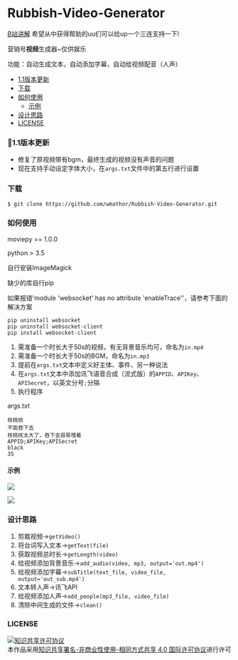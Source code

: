 # Rubbish-Video-Generator

[B站讲解](https://www.bilibili.com/video/BV1Ap4y1y7o7)
希望从中获得帮助的uu们可以给up一个三连支持一下!

营销号**视频**生成器~仅供娱乐

功能：自动生成文本，自动添加字幕，自动给视频配音（人声）

- [1.1版本更新](https://github.com/wmathor/Rubbish-Video-Generator#bug11%E7%89%88%E6%9C%AC%E6%9B%B4%E6%96%B0 )
- [下载](https://github.com/wmathor/Rubbish-Video-Generator#%E4%B8%8B%E8%BD%BD)
- [如何使用](https://github.com/wmathor/Rubbish-Video-Generator#%E5%A6%82%E4%BD%95%E4%BD%BF%E7%94%A8 )
  - [示例](https://github.com/wmathor/Rubbish-Video-Generator#%E7%A4%BA%E4%BE%8B )
- [设计思路](https://github.com/wmathor/Rubbish-Video-Generator#%E8%AE%BE%E8%AE%A1%E6%80%9D%E8%B7%AF )
- [LICENSE](https://github.com/wmathor/Rubbish-Video-Generator#license)

### :bug:1.1版本更新

- 修复了原视频带有bgm，最终生成的视频没有声音的问题
- 现在支持手动设定字体大小，在`args.txt`文件中的第五行进行设置

### 下载

```shell
$ git clone https://github.com/wmathor/Rubbish-Video-Generator.git
```

### 如何使用

moviepy == 1.0.0

python > 3.5

自行安装ImageMagick

缺少的库自行pip

如果报错'module 'websocket' has no attribute 'enableTrace''，请参考下面的解决方案

```shell
pip uninstall websocket
pip uninstall websocket-client
pip install websocket-client
```

1. 需准备一个时长大于50s的视频，有无背景音乐均可，命名为`in.mp4`
2. 需准备一个时长大于50s的BGM，命名为`in.mp3`
3. 提前在`args.txt`文本中定义好主体、事件、另一种说法
4. 在`args.txt`文本中添加讯飞语音合成（流式版）的`APPID`、`APIKey`、`APISecret`，以英文分号`;`分隔
5. 执行程序

args.txt
```commandline
核桃核
不能吞下去
核桃核太大了，吞下去容易噎着
APPID;APIKey;APISecret
black
35
```






#### 示例

![](https://s1.ax1x.com/2020/06/27/Nc3ctK.png#shadow)

![](https://s1.ax1x.com/2020/04/19/JuNLZD.png)

### 设计思路

1. 剪裁视频→`getVideo()`
2. 将台词写入文本→`getText(file)`
3. 获取视频总时长→`getLength(video)`
4. 给视频添加背景音乐→`add_audio(video, mp3, output='out.mp4')`
5. 给视频添加字幕→`subTitle(text_file, video_file, output='out_sub.mp4')`
6. 文本转人声→讯飞API
7. 给视频添加人声→`add_people(mp3_file, video_file)`
8. 清除中间生成的文件→`clean()`

### LICENSE

<a rel="license" href="http://creativecommons.org/licenses/by-nc-sa/4.0/"><img alt="知识共享许可协议" style="border-width:0" src="https://i.creativecommons.org/l/by-nc-sa/4.0/88x31.png" /></a><br/>本作品采用<a rel="license" href="http://creativecommons.org/licenses/by-nc-sa/4.0/">知识共享署名-非商业性使用-相同方式共享 4.0 国际许可协议</a>进行许可

